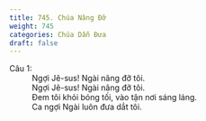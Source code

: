 ```yaml
---
title: 745. Chúa Nâng Đỡ
weight: 745
categories: Chúa Dẫn Đưa
draft: false
---
```

<dl><dt>Câu 1:</dt><dd data-verse="1">Ngợi Jê-sus! Ngài nâng đỡ tôi. <br/>Ngợi Jê-sus! Ngài nâng đỡ tôi. <br/>Đem tôi khỏi bóng tối, vào tận nơi sáng láng. <br/>Ca ngợi Ngài luôn đưa dắt tôi. </dd></dl>